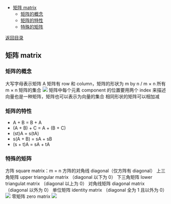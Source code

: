   
  
- [矩阵 matrix](#矩阵-matrix )
  - [矩阵的概念](#矩阵的概念 )
  - [矩阵的特性](#矩阵的特性 )
  - [特殊的矩阵](#特殊的矩阵 )
  
[返回目录](Readme.md )
  
##  矩阵 matrix
  
###  矩阵的概念
  
  
大写字母表示矩阵 A
矩阵有 row 和 column，矩阵的形状为 m by n / m × n
所有 m × n 矩阵的集合 <img src="https://latex.codecogs.com/gif.latex?M_{m&#x5C;times%20n}"/>
矩阵中每个元素 component 的位置要用两个 index 来描述
向量也是一种矩阵，矩阵也可以表示为向量的集合
相同形状的矩阵可以相加减
  
###  矩阵的特性
  
  
- A + B = B + A
- (A + B) + C = A + (B + C)
- (st)A = s(tA)
- s(A + B) = sA + sB
- (s + t)A = sA + tA
  
###  特殊的矩阵
  
  
方阵 square matrix：m = n
方阵的对角线 diagonal（仅方阵有 diagonal）
上三角矩阵 upper triangular matrix （diagonal 以下为 0）
下三角矩阵 lower triangulat matrix （diagonal 以上为 0）
对角线矩阵 diagonal matrix （diagonal 以外为 0）
单位矩阵 identity matrix （diagonal 全为 1 且以外为 0）<img src="https://latex.codecogs.com/gif.latex?I_{n}"/>
零矩阵 zero matrix <img src="https://latex.codecogs.com/gif.latex?O_{m&#x5C;times%20n}"/>
  